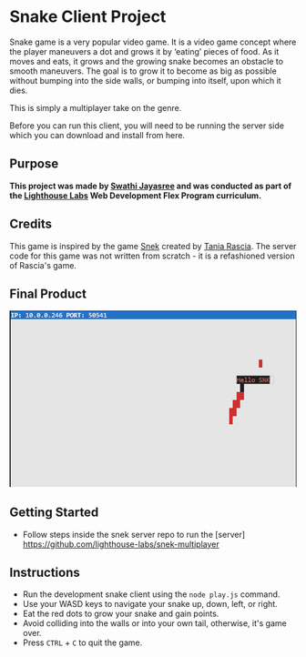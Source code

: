 # Snake Client Project

Snake game is a very popular video game. It is a video game concept where the player maneuvers a dot and grows it by ‘eating’ pieces of food. As it moves and eats, it grows and the growing snake becomes an obstacle to smooth maneuvers. The goal is to grow it to become as big as possible without bumping into the side walls, or bumping into itself, upon which it dies.

This is simply a multiplayer take on the genre.

Before you can run this client, you will need to be running the server side which you can download and install from here. 


## Purpose

**This project was made by [Swathi Jayasree](https://github.com/swathij943) and was conducted as part of the [Lighthouse Labs](https://github.com/lighthouse-labs) Web Development Flex Program curriculum.**


## Credits

This game is inspired by the game [Snek](https://store.steampowered.com/app/765590/Coop_SNEK_Online/) created by [Tania Rascia](https://www.taniarascia.com/). The server code for this game was not written from scratch - it is a refashioned version of Rascia's game.


## Final Product

![snek](Capture1.PNG)


## Getting Started

- Follow steps inside the snek server repo to run the [server] https://github.com/lighthouse-labs/snek-multiplayer


## Instructions

- Run the development snake client using the `node play.js` command.
- Use your WASD keys to navigate your snake up, down, left, or right.
- Eat the red dots to grow your snake and gain points. 
- Avoid colliding into the walls or into your own tail, otherwise, it's game over. 
- Press `CTRL` + `C` to quit the game.